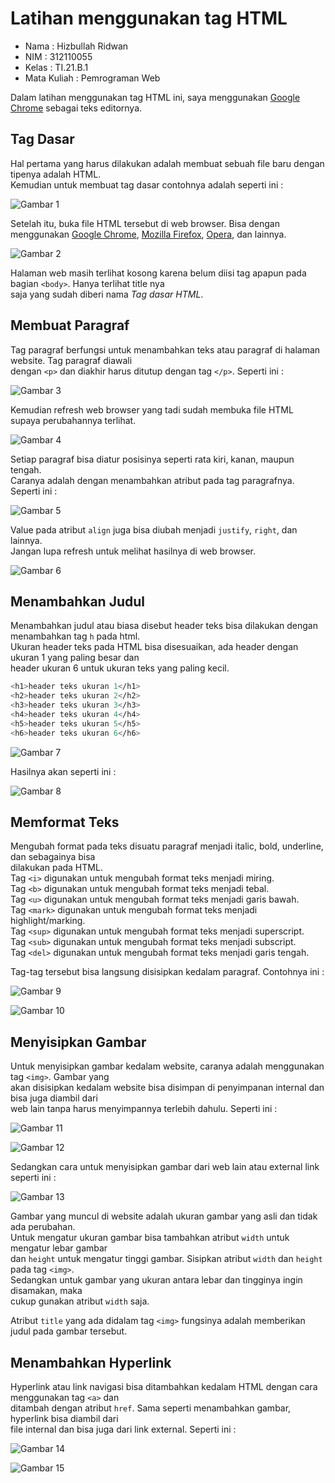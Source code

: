# Latihan menggunakan tag HTML  

* Nama          : Hizbullah Ridwan
* NIM           : 312110055
* Kelas         : TI.21.B.1
* Mata Kuliah   : Pemrograman Web

Dalam latihan menggunakan tag HTML ini, saya menggunakan [Google Chrome](https://www.google.com/intl/id_id/chrome/) sebagai teks editornya.  

## Tag Dasar

Hal pertama yang harus dilakukan adalah membuat sebuah file baru dengan tipenya adalah HTML.            
Kemudian untuk membuat tag dasar contohnya adalah seperti ini :            

![Gambar 1](Screenshoots/Capture1.PNG)      

Setelah itu, buka file HTML tersebut di web browser. Bisa dengan menggunakan [Google Chrome](https://www.google.com/intl/id_id/chrome/), [Mozilla Firefox](https://www.mozilla.org/id/firefox/), [Opera](https://www.opera.com/), dan lainnya.          

![Gambar 2](Screenshoots/Capture2.PNG)                 

Halaman web masih terlihat kosong karena belum diisi tag apapun pada bagian `<body>`. Hanya terlihat title nya         
saja yang sudah diberi nama *Tag dasar HTML*.       

## Membuat Paragraf

Tag paragraf berfungsi untuk menambahkan teks atau paragraf di halaman website. Tag paragraf diawali           
dengan `<p>` dan diakhir harus ditutup dengan tag `</p>`. Seperti ini :        

![Gambar 3](Screenshoots/Capture3.PNG)                 

Kemudian refresh web browser yang tadi sudah membuka file HTML supaya perubahannya terlihat.            

![Gambar 4](Screenshoots/Capture4.PNG)             

Setiap paragraf bisa diatur posisinya seperti rata kiri, kanan, maupun tengah.      
Caranya adalah dengan menambahkan atribut pada tag paragrafnya. Seperti ini :        

![Gambar 5](Screenshoots/Capture5.PNG)             

Value pada atribut `align` juga bisa diubah menjadi `justify`, `right`, dan lainnya.         
Jangan lupa refresh untuk melihat hasilnya di web browser.          

![Gambar 6](Screenshoots/Capture6.PNG)             

## Menambahkan Judul

Menambahkan judul atau biasa disebut header teks bisa dilakukan dengan menambahkan tag `h` pada html.          
Ukuran header teks pada HTML bisa disesuaikan, ada header dengan ukuran 1 yang paling besar dan         
header ukuran 6 untuk ukuran teks yang paling kecil.           

```bash
<h1>header teks ukuran 1</h1>
<h2>header teks ukuran 2</h2>
<h3>header teks ukuran 3</h3>
<h4>header teks ukuran 4</h4>
<h5>header teks ukuran 5</h5>
<h6>header teks ukuran 6</h6>
```      

 ![Gambar 7](Screenshoots/Capture7.PNG)             

 Hasilnya akan seperti ini :              

 ![Gambar 8](Screenshoots/Capture8.PNG)             

 ## Memformat Teks

 Mengubah format pada teks disuatu paragraf menjadi italic, bold, underline, dan sebagainya bisa              
 dilakukan pada HTML.       
 Tag `<i>` digunakan untuk mengubah format teks menjadi miring.              
 Tag `<b>` digunakan untuk mengubah format teks menjadi tebal.          
 Tag `<u>` digunakan untuk mengubah format teks menjadi garis bawah.            
 Tag `<mark>` digunakan untuk mengubah format teks menjadi highlight/marking.        
 Tag `<sup>` digunakan untuk mengubah format teks menjadi superscript.         
 Tag `<sub>` digunakan untuk mengubah format teks menjadi subscript.              
 Tag `<del>` digunakan untuk mengubah format teks menjadi garis tengah.        

 Tag-tag tersebut bisa langsung disisipkan kedalam paragraf. Contohnya ini :        

 ![Gambar 9](Screenshoots/Capture9.PNG)             

 ![Gambar 10](Screenshoots/Capture10.PNG)             
 
 ## Menyisipkan Gambar

 Untuk menyisipkan gambar kedalam website, caranya adalah menggunakan tag `<img>`. Gambar yang             
 akan disisipkan kedalam website bisa disimpan di penyimpanan internal dan bisa juga diambil dari            
 web lain tanpa harus menyimpannya terlebih dahulu. Seperti ini :           

 ![Gambar 11](Screenshoots/Capture11.PNG)             

 ![Gambar 12](Screenshoots/Capture12.PNG)             

 Sedangkan cara untuk menyisipkan gambar dari web lain atau external link seperti ini :         

 ![Gambar 13](Screenshoots/Capture13.PNG)             

 Gambar yang muncul di website adalah ukuran gambar yang asli dan tidak ada perubahan.         
 Untuk mengatur ukuran gambar bisa tambahkan atribut `width` untuk mengatur lebar gambar            
 dan `height` untuk mengatur tinggi gambar. Sisipkan atribut `width` dan `height` pada tag `<img>`.           
 Sedangkan untuk gambar yang ukuran antara lebar dan tingginya ingin disamakan, maka          
 cukup gunakan atribut `width` saja.          

 Atribut `title` yang ada didalam tag `<img>` fungsinya adalah memberikan judul pada gambar tersebut.       

 ## Menambahkan Hyperlink

 Hyperlink atau link navigasi bisa ditambahkan kedalam HTML dengan cara menggunakan tag `<a>` dan         
 ditambah dengan atribut `href`. Sama seperti menambahkan gambar, hyperlink bisa diambil dari          
 file internal dan bisa juga dari link external. Seperti ini :          

![Gambar 14](Screenshoots/Capture14.PNG)             

![Gambar 15](Screenshoots/Capture15.PNG)             
